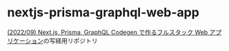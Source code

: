 # nextjs-prisma-graphql-web-app

[(2022/09) Next.js, Prisma, GraphQL Codegen で作るフルスタック Web アプリケーション](https://techbookfest.org/product/dZ2G3HZrREypJHMuAvHDCM)の写経用リポジトリ
